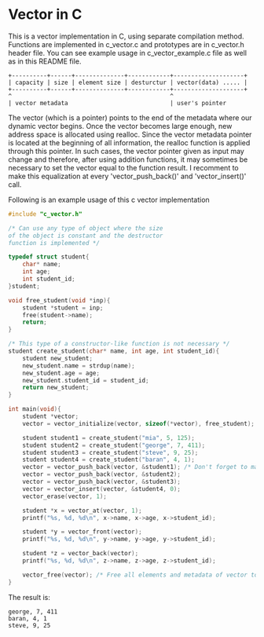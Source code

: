 # Vector in C

This is a vector implementation in C, using separate compilation method. Functions are implemented in c_vector.c and prototypes are in c_vector.h header file. You can see example usage in c_vector_example.c file as well as in this README file.

```
+----------+------+--------------+------------+--------------------+
| capacity | size | element size | desturctur | vector(data) ..... |
+----------+------+--------------+------------+--------------------+
^                                             ^
| vector metadata                             | user's pointer
```

The vector (which is a pointer) points to the end of the metadata where our dynamic vector begins. Once the vector becomes large enough, new address space is allocated using realloc. Since the vector metadata pointer is located at the beginning of all information, the realloc function is applied through this pointer. In such cases, the vector pointer given as input may change and therefore, after using addition functions, it may sometimes be necessary to set the vector equal to the function result. I recomment to make this equalization at every 'vector_push_back()' and 'vector_insert()' call.

Following is an example usage of this c vector implementation

```c
#include "c_vector.h"

/* Can use any type of object where the size 
of the object is constant and the destructor 
function is implemented */

typedef struct student{
    char* name;
    int age;
    int student_id;
}student;

void free_student(void *inp){
    student *student = inp;
    free(student->name);
    return;
}

/* This type of a constructor-like function is not necessary */
student create_student(char* name, int age, int student_id){
    student new_student;
    new_student.name = strdup(name); 
    new_student.age = age;
    new_student.student_id = student_id;
    return new_student;
}

int main(void){
    student *vector;
    vector = vector_initialize(vector, sizeof(*vector), free_student); /* Initialize the vector to set the metadata */

    student student1 = create_student("mia", 5, 125); 
    student student2 = create_student("george", 7, 411);
    student student3 = create_student("steve", 9, 25);
    student student4 = create_student("baran", 4, 1);
    vector = vector_push_back(vector, &student1); /* Don't forget to map the result to vector */
    vector = vector_push_back(vector, &student2);
    vector = vector_push_back(vector, &student3);
    vector = vector_insert(vector, &student4, 0);
    vector_erase(vector, 1);

    student *x = vector_at(vector, 1);
    printf("%s, %d, %d\n", x->name, x->age, x->student_id);

    student *y = vector_front(vector);
    printf("%s, %d, %d\n", y->name, y->age, y->student_id);

    student *z = vector_back(vector);
    printf("%s, %d, %d\n", z->name, z->age, z->student_id);

    vector_free(vector); /* Free all elements and metadata of vector to prevent memory leaks */
}
```

The result is:
```
george, 7, 411
baran, 4, 1
steve, 9, 25
```